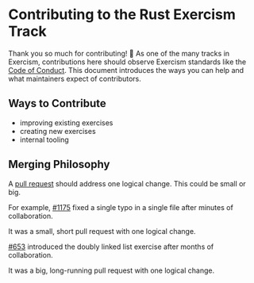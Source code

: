 # Contributing to the Rust Exercism Track

Thank you so much for contributing! :tada:
As one of the many tracks in Exercism, contributions here should observe Exercism standards like the [Code of Conduct](https://exercism.io/code-of-conduct).
This document introduces the ways you can help and what maintainers expect of contributors.

## Ways to Contribute

- improving existing exercises
- creating new exercises
- internal tooling

## Merging Philosophy

A [pull request](https://docs.github.com/en/github/getting-started-with-github/github-glossary#pull-request) should address one logical change.
This could be small or big.

For example, [#1175](https://github.com/exercism/rust/pull/1175) fixed a single typo in a single file after minutes of collaboration.

It was a small, short pull request with one logical change.

[#653](https://github.com/exercism/rust/pull/653) introduced the doubly linked list exercise after months of collaboration.

It was a big, long-running pull request with one logical change.

